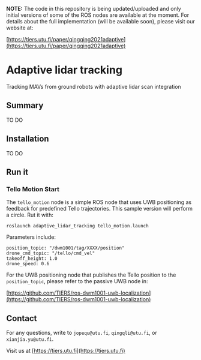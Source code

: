 
**NOTE:** The code in this repository is being updated/uploaded and only initial versions of some of the ROS nodes are available at the moment. For details about the full implementation (will be available soon), please visit our website at:

[https://tiers.utu.fi/paper/qingqing2021adaptive](https://tiers.utu.fi/paper/qingqing2021adaptive)


# Adaptive lidar tracking

Tracking MAVs from ground robots with adaptive lidar scan integration

## Summary

TO DO

## Installation

TO DO

## Run it

### Tello Motion Start

The `tello_motion` node is a simple ROS node that uses UWB positioning as feedback for predefined Tello trajectories. This sample version will perform a circle. Rut it with:

```
roslaunch adaptive_lidar_tracking tello_motion.launch
```

Parameters include:
```
position_topic: "/dwm1001/tag/XXXX/position"         
drone_cmd_topic: "/tello/cmd_vel" 
takeoff_height: 1.0 
drone_speed: 0.6
```

For the UWB positioning node that publishes the Tello position to the `position_topic`, please refer to the passive UWB node in:

[https://github.com/TIERS/ros-dwm1001-uwb-localization](https://github.com/TIERS/ros-dwm1001-uwb-localization)

## Contact

For any questions, write to `jopequ@utu.fi`, `qingqli@utu.fi`, or `xianjia.yu@utu.fi`.

Visit us at [https://tiers.utu.fi](https://tiers.utu.fi)
